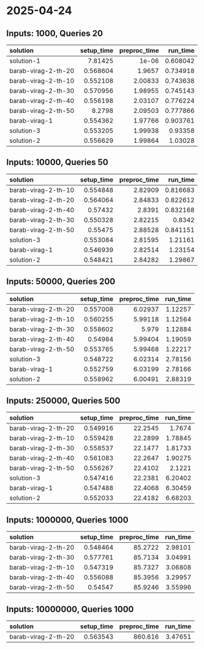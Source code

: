 # 2025-04-24

## Inputs: 1000, Queries 20

| solution            |   setup_time |   preproc_time |   run_time |
|:--------------------|-------------:|---------------:|-----------:|
| solution-1          |     7.81425  |        1e-06   |   0.608042 |
| barab-virag-2-th-20 |     0.568604 |        1.9657  |   0.734918 |
| barab-virag-2-th-10 |     0.552108 |        2.00833 |   0.743638 |
| barab-virag-2-th-30 |     0.570956 |        1.98955 |   0.745143 |
| barab-virag-2-th-40 |     0.556198 |        2.03107 |   0.776224 |
| barab-virag-2-th-50 |     8.2798   |        2.09503 |   0.777866 |
| barab-virag-1       |     0.554362 |        1.97766 |   0.903761 |
| solution-3          |     0.553205 |        1.99938 |   0.93358  |
| solution-2          |     0.556629 |        1.99864 |   1.03028  |

## Inputs: 10000, Queries 50

| solution            |   setup_time |   preproc_time |   run_time |
|:--------------------|-------------:|---------------:|-----------:|
| barab-virag-2-th-10 |     0.554848 |        2.82909 |   0.816683 |
| barab-virag-2-th-20 |     0.564064 |        2.84833 |   0.822612 |
| barab-virag-2-th-40 |     0.57432  |        2.8391  |   0.832168 |
| barab-virag-2-th-30 |     0.550328 |        2.82215 |   0.8342   |
| barab-virag-2-th-50 |     0.55475  |        2.88528 |   0.841151 |
| solution-3          |     0.553084 |        2.81595 |   1.21161  |
| barab-virag-1       |     0.546939 |        2.82514 |   1.23154  |
| solution-2          |     0.548421 |        2.84282 |   1.29867  |

## Inputs: 50000, Queries 200

| solution            |   setup_time |   preproc_time |   run_time |
|:--------------------|-------------:|---------------:|-----------:|
| barab-virag-2-th-20 |     0.557008 |        6.02937 |    1.12257 |
| barab-virag-2-th-10 |     0.560255 |        5.99118 |    1.12564 |
| barab-virag-2-th-30 |     0.558602 |        5.979   |    1.12884 |
| barab-virag-2-th-40 |     0.54984  |        5.99404 |    1.19059 |
| barab-virag-2-th-50 |     0.553765 |        5.99468 |    1.22217 |
| solution-3          |     0.548722 |        6.02314 |    2.78156 |
| barab-virag-1       |     0.552759 |        6.03199 |    2.78166 |
| solution-2          |     0.558962 |        6.00491 |    2.88319 |

## Inputs: 250000, Queries 500

| solution            |   setup_time |   preproc_time |   run_time |
|:--------------------|-------------:|---------------:|-----------:|
| barab-virag-2-th-20 |     0.549916 |        22.2545 |    1.7674  |
| barab-virag-2-th-10 |     0.559428 |        22.2899 |    1.78845 |
| barab-virag-2-th-30 |     0.558537 |        22.1477 |    1.81733 |
| barab-virag-2-th-40 |     0.561083 |        22.2647 |    1.90275 |
| barab-virag-2-th-50 |     0.556267 |        22.4102 |    2.1221  |
| solution-3          |     0.547416 |        22.2381 |    6.20402 |
| barab-virag-1       |     0.547488 |        22.4068 |    6.30459 |
| solution-2          |     0.552033 |        22.4182 |    6.68203 |

## Inputs: 1000000, Queries 1000

| solution            |   setup_time |   preproc_time |   run_time |
|:--------------------|-------------:|---------------:|-----------:|
| barab-virag-2-th-20 |     0.548464 |        85.2722 |    2.98101 |
| barab-virag-2-th-30 |     0.577761 |        85.7134 |    3.04991 |
| barab-virag-2-th-10 |     0.547319 |        85.7327 |    3.06808 |
| barab-virag-2-th-40 |     0.556088 |        85.3956 |    3.29957 |
| barab-virag-2-th-50 |     0.54547  |        85.9246 |    3.55996 |

## Inputs: 10000000, Queries 1000

| solution            |   setup_time |   preproc_time |   run_time |
|:--------------------|-------------:|---------------:|-----------:|
| barab-virag-2-th-20 |     0.563543 |        860.616 |    3.47651 |